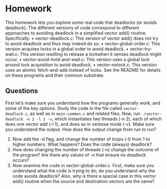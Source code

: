 # Homework

This homework lets you explore some real code that deadlocks (or
avoids deadlock). The different versions of code correspond to different
approaches to avoiding deadlock in a simplified vector add() routine.
Specifically:
• vector-deadlock.c: This version of vector add() does not
try to avoid deadlock and thus may indeed do so.
• vector-global-order.c: This version acquires locks in a global
order to avoid deadlock.
• vector-try-wait.c: This version iswilling to release a lockwhen
it senses deadlock might occur.
• vector-avoid-hold-and-wait.c: This version uses a global
lock around lock acquisition to avoid deadlock.
• vector-nolock.c: This version uses an atomic fetch-and-add instead
of locks.
See the README for details on these programs and their common
substrate.

## Questions

First let’s make sure you understand how the programs generally
work, and some of the key options. Study the code in the file called
`vector-deadlock.c`, as well as in `main-common.c` and related
files.
Now, run `./vector-deadlock -n 2 -l 1 -v`, which instantiates
two threads (-n 2), each of which does one vector add (-l 1),
and does so in verbose mode (-v). Make sure you understand the
output. How does the output change from run to run?

1. Now add the -d flag, and change the number of loops (-l) from 1 to
  higher numbers. What happens? Does the code (always) deadlock?
2. How does changing the number of threads (-n) change the outcome
  of the program? Are there any values of -n that ensure no
  deadlock occurs?
3. Now examine the code in vector-global-order.c. First, make
  sure you understand what the code is trying to do; do you understand
  why the code avoids deadlock? Also, why is there a special
  case in this vector add() routine when the source and destination
  vectors are the same?